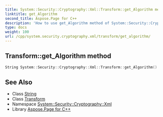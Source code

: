 ```yaml
---
title: System::Security::Cryptography::Xml::Transform::get_Algorithm method
linktitle: get_Algorithm
second_title: Aspose.Page for C++
description: 'How to use get_Algorithm method of System::Security::Cryptography::Xml::Transform class in C++.'
type: docs
weight: 100
url: /cpp/system.security.cryptography.xml/transform/get_algorithm/
---
```

## Transform::get_Algorithm method




```cpp
String System::Security::Cryptography::Xml::Transform::get_Algorithm()
```

## See Also

* Class [String](../../../system/string/)
* Class [Transform](../)
* Namespace [System::Security::Cryptography::Xml](../../)
* Library [Aspose.Page for C++](../../../)
